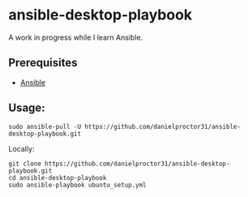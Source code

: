 # ansible-desktop-playbook

A work in progress while I learn Ansible.

## Prerequisites

- [Ansible](https://www.ansible.com/)

## Usage:
```
sudo ansible-pull -U https://github.com/danielproctor31/ansible-desktop-playbook.git
```

Locally:
```
git clone https://github.com/danielproctor31/ansible-desktop-playbook.git
cd ansible-desktop-playbook
sudo ansible-playbook ubuntu_setup.yml
```
